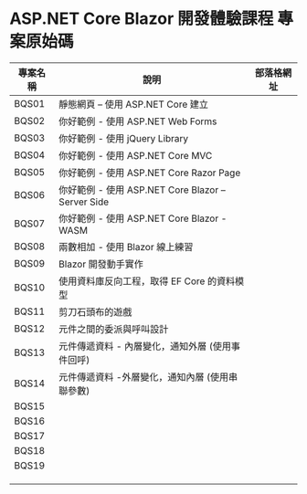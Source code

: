 # ASP.NET Core Blazor 開發體驗課程 專案原始碼

|專案名稱|說明|部落格網址|
|-|-|-|
|BQS01|靜態網頁 – 使用 ASP.NET Core 建立||
|BQS02|你好範例 - 使用 ASP.NET Web Forms||
|BQS03|你好範例 - 使用 jQuery Library||
|BQS04|你好範例 - 使用 ASP.NET Core MVC||
|BQS05|你好範例 - 使用 ASP.NET Core Razor Page||
|BQS06|你好範例 - 使用 ASP.NET Core Blazor – Server Side||
|BQS07|你好範例 - 使用 ASP.NET Core Blazor - WASM||
|BQS08|兩數相加 - 使用 Blazor 線上練習||
|BQS09|Blazor 開發動手實作||
|BQS10|使用資料庫反向工程，取得 EF Core 的資料模型||
|BQS11|剪刀石頭布的遊戲||
|BQS12|元件之間的委派與呼叫設計||
|BQS13|元件傳遞資料  - 內層變化，通知外層 (使用事件回呼)||
|BQS14|元件傳遞資料 -外層變化，通知內層 (使用串聯參數)||
|BQS15|||
|BQS16|||
|BQS17|||
|BQS18|||
|BQS19|||
||||
||||
||||


